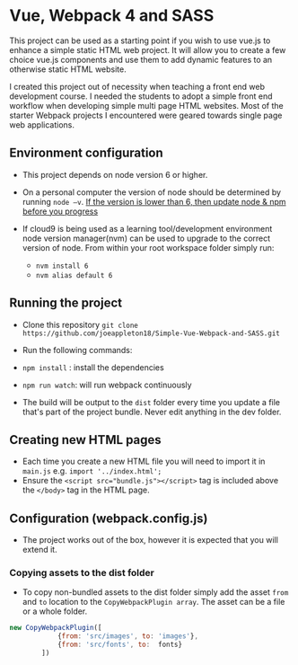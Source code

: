 # Vue, Webpack 4 and SASS

This project can be used as a starting point if you wish to use vue.js to enhance a simple static HTML web project. It will allow you to create a few choice vue.js components and use them to add dynamic features to an otherwise static HTML website.

I created this project out of necessity when teaching a front end web development course. I needed the students to adopt a simple front end workflow when developing simple multi page HTML websites. Most of the starter Webpack projects I encountered were geared towards single page web applications. 


##  Environment configuration 

- This project depends on node version 6 or higher. 
- On a personal computer the version of node should be determined by running `node –v`.
  [If the version is lower than 6, then update node & npm before you progress]( https://docs.npmjs.com/getting-started/installing-node)
- If cloud9 is being used as a learning tool/development environment node version manager(nvm) can be used to upgrade to the correct version of node. From within your root workspace folder simply run:

  - `nvm install 6`
  - `nvm alias default 6` 


## Running the project 
- Clone this repository `git clone https://github.com/joeappleton18/Simple-Vue-Webpack-and-SASS.git`
- Run the following commands:

- `npm install`  : install the dependencies 
- `npm run watch`: will run webpack continuously 

- The build will be output to the `dist` folder every time you update a file that's part of the 
project bundle. Never edit anything in the dev folder. 


## Creating new HTML pages

- Each time you create a new HTML file you will need to import it in `main.js`
  e.g. ``import '../index.html';``
- Ensure the `<script src="bundle.js"></script>` tag is included above the `</body>` tag in the HTML page.


## Configuration (webpack.config.js)

- The project works out of the box, however it is expected that you will extend it.  

### Copying assets to the dist folder 

- To copy non-bundled assets to the dist folder simply add the asset `from` and `to` location to the `CopyWebpackPlugin array`. The asset can be a file or a whole folder. 

```javascript
new CopyWebpackPlugin([
            {from: 'src/images', to: 'images'},
            {from: 'src/fonts', to:  fonts}
        ])
```

























